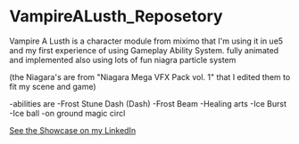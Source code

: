 # VampireALusth_Reposetory
Vampire A Lusth is a character module from miximo that I'm using it in ue5 and my first experience of using Gameplay Ability System. 
fully animated and implemented also using lots of fun niagra particle system 

(the Niagara's are from "Niagara Mega VFX Pack vol. 1" that I edited them to fit my scene and game)

-abilities are 
-Frost Stune Dash (Dash)
-Frost Beam
-Healing arts
-Ice Burst
-Ice ball
-on ground magic circl

[See the Showcase on my LinkedIn](https://www.linkedin.com/posts/sina-ghavami-adel-b1b92a1b2_this-was-my-first-game-in-ue5-that-ive-done-activity-7116420066350362624-1eN8?utm_source=share&utm_medium=member_desktop&rcm=ACoAADGdd8cBudtM0EOoOoqx5HHzuUlMiM9gU4A)
